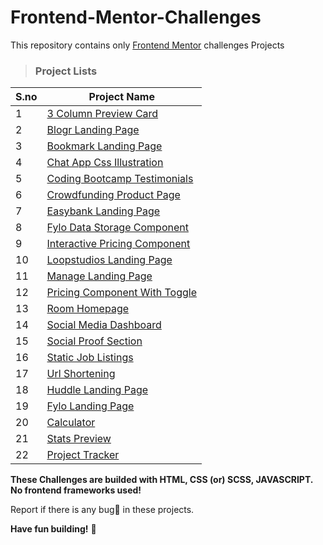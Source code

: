 # Frontend-Mentor-Challenges

This repository contains only [Frontend Mentor](https://www.frontendmentor.io/challenges) challenges Projects

> ### Project Lists

| S.no | Project Name                                                                                                                                      |
| ---- | ------------------------------------------------------------------------------------------------------------------------------------------------- |
| 1    | [3 Column Preview Card](./3%20Column%20Preview%20Card)                                                                                            |
| 2    | [Blogr Landing Page](https://github.com/Dinesh1042/Frontend-Mentor-Challenges/tree/main/Blogr%20Landing%20Page)                                   |
| 3    | [Bookmark Landing Page](https://github.com/Dinesh1042/Frontend-Mentor-Challenges/tree/main/Bookmark%20Landing%20Page)                             |
| 4    | [Chat App Css Illustration](https://github.com/Dinesh1042/Frontend-Mentor-Challenges/tree/main/Chat%20App%20Css%20Illustration)                   |
| 5    | [Coding Bootcamp Testimonials](https://github.com/Dinesh1042/Frontend-Mentor-Challenges/tree/main/Coding%20Bootcamp%20Testimonials%20Slider)      |
| 6    | [Crowdfunding Product Page](https://github.com/Dinesh1042/Frontend-Mentor-Challenges/tree/main/Crowdfunding%20Product%20Page)                     |
| 7    | [Easybank Landing Page](https://github.com/Dinesh1042/Frontend-Mentor-Challenges/tree/main/Easybank%20Landing%20Page)                             |
| 8    | [Fylo Data Storage Component](https://github.com/Dinesh1042/Frontend-Mentor-Challenges/tree/main/Fylo%20Data%20Storage%20Component)               |
| 9    | [Interactive Pricing Component](https://github.com/Dinesh1042/Frontend-Mentor-Challenges/tree/main/Interactive%20Pricing%20Component)             |
| 10   | [Loopstudios Landing Page](https://github.com/Dinesh1042/Frontend-Mentor-Challenges/tree/main/Loopstudios%20Landing%20Page)                       |
| 11   | [Manage Landing Page](https://github.com/Dinesh1042/Frontend-Mentor-Challenges/tree/main/Manage%20Landing%20Page)                                 |
| 12   | [Pricing Component With Toggle](https://github.com/Dinesh1042/Frontend-Mentor-Challenges/tree/main/Pricing%20Component%20With%20Toggle)           |
| 13   | [Room Homepage](https://github.com/Dinesh1042/Frontend-Mentor-Challenges/tree/main/Room%20Homepage)                                               |
| 14   | [Social Media Dashboard](https://github.com/Dinesh1042/Frontend-Mentor-Challenges/tree/main/Social%20Media%20Dashboard%20With%20Theme%20Switcher) |
| 15   | [Social Proof Section](https://github.com/Dinesh1042/Frontend-Mentor-Challenges/tree/main/Social%20Proof%20Section)                               |
| 16   | [Static Job Listings](https://github.com/Dinesh1042/Frontend-Mentor-Challenges/tree/main/Static%20Job%20Listings)                                 |
| 17   | [Url Shortening](https://github.com/Dinesh1042/Frontend-Mentor-Challenges/blob/main/Url%20Shortening/README.md)                                   |
| 18   | [Huddle Landing Page](https://github.com/Dinesh1042/Frontend-Mentor-Challenges/tree/main/Huddle%20Landing%20Page)                                 |
| 19   | [Fylo Landing Page](https://github.com/Dinesh1042/Frontend-Mentor-Challenges/tree/main/Fylo%20Landing%20Page)                                     |
| 20   | [Calculator](https://github.com/Dinesh1042/Frontend-Mentor-Challenges/tree/main/Calculator)                                                       |
| 21   | [Stats Preview](https://github.com/Dinesh1042/Frontend-Mentor-Challenges/tree/main/Stats%20Preview)                                               |
| 22   | [Project Tracker](https://github.com/Dinesh1042/Frontend-Mentor-Challenges/tree/main/Project%20Tracking)                                          |


**These Challenges are builded with HTML, CSS (or) SCSS, JAVASCRIPT. No frontend frameworks used!**

Report if there is any bug🐛 in these projects.

**Have fun building!** 🚀
